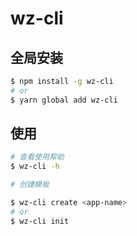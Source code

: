 # wz-cli

## 全局安装

```bash
$ npm install -g wz-cli
# or
$ yarn global add wz-cli
```

## 使用

```bash
# 查看使用帮助
$ wz-cli -h
```

```bash
# 创建模板

$ wz-cli create <app-name>
# or
$ wz-cli init
```
